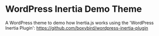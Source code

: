 # WordPress Inertia Demo Theme

A WordPress theme to demo how Inertia.js works using the 'WordPress Inertia Plugin': https://github.com/boxybird/wordpress-inertia-plugin
